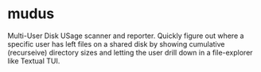 # mudus
Multi-User Disk USage scanner and reporter. Quickly figure out where a specific user has left files on a shared disk by showing cumulative (recurseive) directory sizes and letting the user drill down in a file-explorer like Textual TUI.
